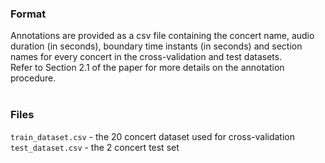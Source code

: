### Format
Annotations are provided as a csv file containing the concert name, audio duration (in seconds), boundary time instants (in seconds) and section names for every concert in the cross-validation and test datasets. </br> 
Refer to Section 2.1 of the paper for more details on the annotation procedure.
</br></br>


### Files
```train_dataset.csv``` - the 20 concert dataset used for cross-validation </br>
```test_dataset.csv``` - the 2 concert test set </br>
